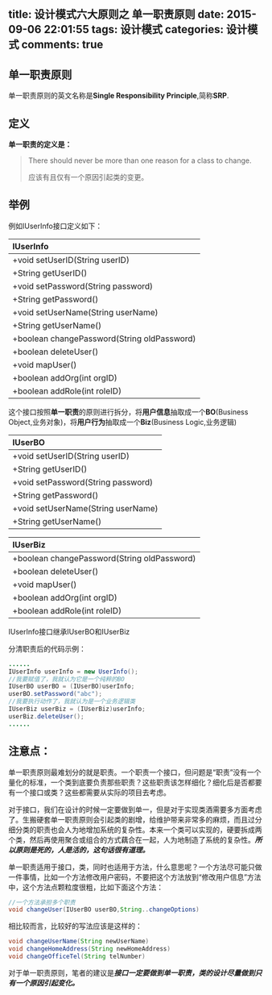 title: 设计模式六大原则之 单一职责原则
date: 2015-09-06 22:01:55
tags: 设计模式
categories: 设计模式 
comments: true
---

## 单一职责原则

单一职责原则的英文名称是**Single Responsibility Principle**,简称**SRP**.

## 定义
**单一职责的定义是：**
> There should never be more than one reason for a class to change.
> 
> 应该有且仅有一个原因引起类的变更。

## 举例
例如IUserInfo接口定义如下：

| IUserInfo |   
| :-------- | 
| +void setUserID(String userID)  | 
| +String getUserID()      | 
| +void setPassword(String password) |
| +String getPassword() |
| +void setUserName(String userName) |
| +String getUserName() |
| +boolean changePassword(String oldPassword) |
| +boolean deleteUser() |
| +void mapUser() |
| +boolean addOrg(int orgID) |
| +boolean addRole(int roleID) |

这个接口按照**单一职责**的原则进行拆分，将**用户信息**抽取成一个**BO**(Business Object,业务对象)，将**用户行为**抽取成一个**Biz**(Business Logic,业务逻辑)

| IUserBO |   
| :-------- | 
| +void setUserID(String userID)  | 
| +String getUserID()      | 
| +void setPassword(String password) |
| +String getPassword() |
| +void setUserName(String userName) |
| +String getUserName() |

| IUserBiz |   
| :-------- | 
| +boolean changePassword(String oldPassword) |
| +boolean deleteUser() |
| +void mapUser() |
| +boolean addOrg(int orgID) |
| +boolean addRole(int roleID) |

IUserInfo接口继承IUserBO和IUserBiz

分清职责后的代码示例：

```java
......
IUserInfo userInfo = new UserInfo();
//我要赋值了，我就认为它是一个纯粹的BO
IUserBO userBO = (IUserBO)userInfo;
userBO.setPassword("abc");
//我要执行动作了，我就认为是一个业务逻辑类
IUserBiz userBiz = (IUserBiz)userInfo;
userBiz.deleteUser();
......
```

## 注意点：
单一职责原则最难划分的就是职责。一个职责一个接口，但问题是“职责”没有一个量化的标准，一个类到底要负责那些职责？这些职责该怎样细化？细化后是否都要有一个接口或类？这些都需要从实际的项目去考虑。

对于接口，我们在设计的时候一定要做到单一，但是对于实现类酒需要多方面考虑了。生搬硬套单一职责原则会引起类的剧增，给维护带来非常多的麻烦，而且过分细分类的职责也会人为地增加系统的复杂性。本来一个类可以实现的，硬要拆成两个类，然后再使用聚合或组合的方式藕合在一起，人为地制造了系统的复杂性。***所以原则是死的，人是活的，这句话很有道理。***

单一职责适用于接口，类，同时也适用于方法，什么意思呢？一个方法尽可能只做一件事情，比如一个方法修改用户密码，不要把这个方法放到“修改用户信息”方法中，这个方法点颗粒度很粗，比如下面这个方法：

```java
//一个方法承担多个职责
void changeUser(IUserBO userBO,String..changeOptions)
```

相比较而言，比较好的写法应该是这样的：

```java
void changeUserName(String newUserName)
void changeHomeAddress(String newHomeAddress)
void changeOfficeTel(String telNumber)
```

对于单一职责原则，笔者的建议是***接口一定要做到单一职责，类的设计尽量做到只有一个原因引起变化。***

